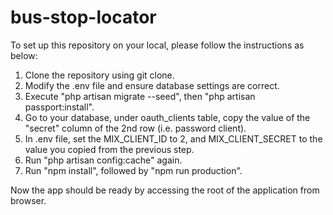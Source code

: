 # bus-stop-locator

To set up this repository on your local, please follow the instructions as below:

1. Clone the repository using git clone.
2. Modify the .env file and ensure database settings are correct.
3. Execute "php artisan migrate --seed", then "php artisan passport:install".
4. Go to your database, under oauth_clients table, copy the value of the "secret" column of the 2nd row (i.e. password client).
5. In .env file, set the MIX_CLIENT_ID to 2, and MIX_CLIENT_SECRET to the value you copied from the previous step.
6. Run "php artisan config:cache" again.
7. Run "npm install", followed by "npm run production".

Now the app should be ready by accessing the root of the application from browser.
